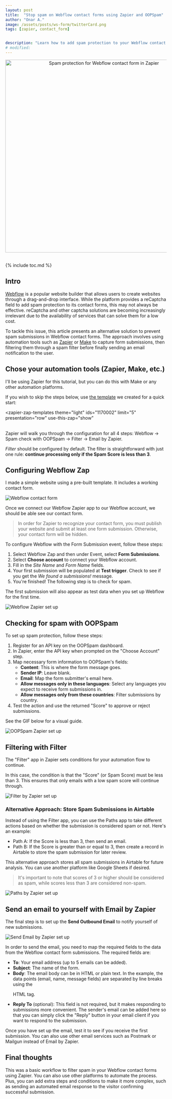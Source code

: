 ```yaml
---
layout: post
title:  "Stop spam on Webflow contact forms using Zapier and OOPSpam"
author: "Onar A."
image: /assets/posts/ws-form/twitterCard.png
tags: [zapier, contact_form]


description: "Learn how to add spam protection to your Webflow contact forms."
# modified: 
---
```

<center>
<a href="https://zapier.com/apps/email/integrations/webflow/1170002/spam-check-new-webflow-contact-form-submissions-with-oopspam-and-send-outbound-emails">
<img width="600" alt="Spam protection for Webflow contact form in Zapier" src="/blog/assets/posts/webflow-contact-form/overall-setup.png">
</a>
</center>
<br/>

<script type="module" src="https://cdn.zapier.com/packages/partner-sdk/v0/zapier-elements/zapier-elements.esm.js"></script>
<link rel="stylesheet" href="https://cdn.zapier.com/packages/partner-sdk/v0/zapier-elements/zapier-elements.css"/>

{% include toc.md %}

## Intro

[Webflow](https://webflow.com/) is a popular website builder that allows users to create websites through a drag-and-drop interface. While the platform provides a reCaptcha field to add spam protection to its contact forms, this may not always be effective. reCaptcha and other captcha solutions are becoming increasingly irrelevant due to the availability of services that can solve them for a low cost.

To tackle this issue, this article presents an alternative solution to prevent spam submissions in Webflow contact forms. The approach involves using automation tools such as [Zapier](https://zapier.com/) or [Make](https://www.make.com) to capture form submissions, then filtering them through a spam filter before finally sending an email notification to the user.

## Chose your automation tools (Zapier, Make, etc.)

I'll be using Zapier for this tutorial, but you can do this with Make or any other automation platforms.

If you wish to skip the steps below, use [the template](https://zapier.com/apps/email/integrations/webflow/1170002/spam-check-new-webflow-contact-form-submissions-with-oopspam-and-send-outbound-emails) we created for a quick start:

<zapier-zap-templates
  theme="light"
  ids="1170002"
  limit="5"
  presentation="row"
  use-this-zap="show"
></zapier-zap-templates>

<br>
Zapier will walk you through the configuration for all 4 steps: Webflow -> Spam check with OOPSpam -> Filter -> Email by Zapier.

_Filter_ should be configured by default. The filter is straightforward with just one rule: **continue processing only if the Spam Score is less than 3**.

## Configuring Webflow Zap

I made a simple website using a pre-built template. It includes a working contact form.

![Webflow contact form](/blog/assets/posts/webflow-contact-form/cf.png "Webflow contact form")

Once we connect our Webflow Zapier app to our Webflow account, we should be able see our contact form.

> In order for Zapier to recognize your contact form, you must publish your website and submit at least one form submission. Otherwise, your contact form will be hidden.

To configure Webflow with the Form Submission event, follow these steps:

1. Select Webflow Zap and then under Event, select **Form Submissions**.
2. Select **Choose account** to connect your Webflow account.
3. Fill in the _Site Name_ and _Form Name_ fields.
4. Your first submission will be populated at **Test trigger**. Check to see if you get the _We found a submissions!_ message.
5. You're finished! The following step is to check for spam.

The first submission will also appear as test data when you set up Webflow for the first time.

![Webflow Zapier set up](/blog/assets/posts/webflow-contact-form/webflow-zapier.gif "Webflow Zapier set up")

## Checking for spam with OOPSpam

To set up spam protection, follow these steps:

1. Register for an API key on the OOPSpam dashboard.
2. In Zapier, enter the API key when prompted on the "Choose Account" step.
3. Map necessary form information to OOPSpam's fields:
    - **Content**: This is where the form message goes.
    - **Sender IP**: Leave blank.
    - **Email**: Map the form submitter's email here.
    - **Allow messages only in these languages**: Select any languages you expect to receive form submissions in.
    - **Allow messages only from these countries**: Filter submissions by country.
4. Test the action and use the returned "Score" to approve or reject submissions.

See the GIF below for a visual guide.

![OOPSpam Zapier set up](/blog/assets/posts/webflow-contact-form/zapier-oopspam.gif "OOPSpam Zapier set up")


## Filtering with Filter

The "Filter" app in Zapier sets conditions for your automation flow to continue.

In this case, the condition is that the "Score" (or Spam Score) must be less than 3. This ensures that only emails with a low spam score will continue through.

![Filter by Zapier set up](/blog/assets/posts/webflow-contact-form/filter-zapier.gif "Filter by Zapier set up")

### Alternative Approach: Store Spam Submissions in Airtable

Instead of using the Filter app, you can use the Paths app to take different actions based on whether the submission is considered spam or not. Here's an example:

- Path A: If the Score is less than 3, then send an email.
- Path B: If the Score is greater than or equal to 3, then create a record in Airtable to store the spam submission for later review.

This alternative approach stores all spam submissions in Airtable for future analysis. You can use another platform like Google Sheets if desired.

> It's important to note that scores of 3 or higher should be considered as spam, while scores less than 3 are considered non-spam.

![Paths by Zapier set up](/blog/assets/posts/webflow-contact-form/paths-zapier.png "Paths by Zapier set up")


## Send an email to yourself with Email by Zapier

The final step is to set up the **Send Outbound Email** to notify yourself of new submissions.

![Send Email by Zapier set up](/blog/assets/posts/webflow-contact-form/sendemail-zapier.gif "Send Email by Zapier set up")

In order to send the email, you need to map the required fields to the data from the Webflow contact form submissions. The required fields are:

- **To**: Your email address (up to 5 emails can be added).
- **Subject**: The name of the form.
- **Body**: The email body can be in HTML or plain text. In the example, the data points (email, name, message fields) are separated by line breaks using the <p> HTML tag.
- **Reply To** (optional): This field is not required, but it makes responding to submissions more convenient. The sender's email can be added here so that you can simply click the "Reply" button in your email client if you want to respond to the submission.

Once you have set up the email, test it to see if you receive the first submission. You can also use other email services such as Postmark or Mailgun instead of Email by Zapier.

## Final thoughts

This was a basic workflow to filter spam in your Webflow contact forms using Zapier. You can also use other platforms to automate the process. Plus, you can add extra steps and conditions to make it more complex, such as sending an automated email response to the visitor confirming successful submission.